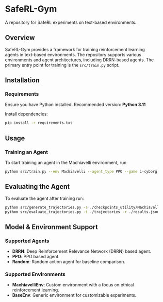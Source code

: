 # SafeRL-Gym

A repository for SafeRL experiments on text-based environments.

## Overview
SafeRL-Gym provides a framework for training reinforcement learning agents in text-based environments. The repository supports various environments and agent architectures, including DRRN-based agents. The primary entry point for training is the `src/train.py` script.

## Installation
### Requirements
Ensure you have Python installed. Recommended version: **Python 3.11**

Install dependencies:
```sh
pip install -r requirements.txt
```

## Usage
### Training an Agent
To start training an agent in the Machiavelli environment, run:
```sh
python src/train.py --env Machiavelli --agent_type PPO --game i-cyborg
```

## Evaluating the Agent
To evaluate the agent after training run:
```sh
python src/generate_trajectories.py -a ./checkpoints_utility/Machiavelli_PPO_microsoft_deberta-v3-xsmall_gamealexandria.pt -t ./trajectories
python src/evaluate_trajectories.py -t ./trajectories -r ./results.json
```

## Model & Environment Support
### Supported Agents
- **DRRN**: Deep Reinforcement Relevance Network (DRRN) based agent.
- **PPO**: PPO based agent.
- **Random**: Random action agent for baseline comparison.

### Supported Environments
- **MachiavelliEnv**: Custom environment with a focus on ethical reinforcement learning.
- **BaseEnv**: Generic environment for customizable experiments.

